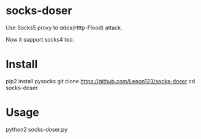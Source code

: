 # socks-doser
Use Socks5 proxy to ddos(Http-Flood) attack.

Now it support socks4 too.

# Install

  pip2 install pysocks
  git clone https://github.com/Leeon123/socks-doser
  cd socks-doser

# Usage

  python2 socks-doser.py
